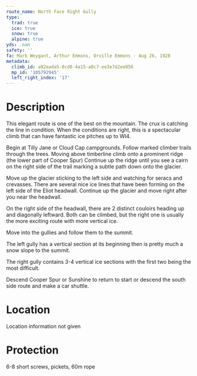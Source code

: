 ```yaml
---
route_name: North Face Right Gully
type:
  trad: true
  ice: true
  snow: true
  alpine: true
yds: .nan
safety: ''
fa: Mark Weygant, Arthur Emmons, Orville Emmons - Aug 26, 1928
metadata:
  climb_id: a92eada5-0cd0-4a15-a8c7-ee3e7d2ee056
  mp_id: '105792945'
  left_right_index: '17'
---
```

# Description
This elegant route is one of the best on the mountain.  The crux is catching the line in condition.  When the conditions are right, this is a spectacular climb that can have fantastic ice pitches up to WI4.

Begin at Tilly Jane or Cloud Cap campgrounds.  Follow marked climber trails through the trees.  Moving above timberline climb onto a prominent ridge (the lower part of Cooper Spur)  Continue up the ridge until you see a cairn on the right side of the trail marking a subtle path down onto the glacier.

Move up the glacier sticking to the left side and watching for seracs and crevasses.  There are several nice ice lines that have been forming on the left side of the Eliot headwall.  Continue up the glacier and move right after you near the headwall.

On the right side of the headwall, there are 2 distinct couloirs heading up and diagonally leftward.  Both can be climbed, but the right one is usually the more exciting route with more vertical ice.

Move into the gullies and follow them to the summit.

The left gully has a vertical section at its beginning then is pretty much a snow slope to the summit.

The right gully contains 3-4 vertical ice sections with the first two being the most difficult.

Descend Cooper Spur or Sunshine to return to start or descend the south side route and make a car shuttle.

# Location
Location information not given

# Protection
6-8 short screws, pickets, 60m rope
